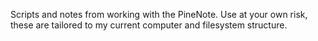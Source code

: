Scripts and notes from working with the PineNote.  Use at your own risk, these are tailored to my current computer and filesystem structure.
